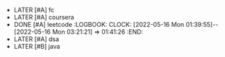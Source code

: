 - LATER [#A] fc
- LATER [#A] coursera
- DONE [#A] leetcode
  :LOGBOOK:
  CLOCK: [2022-05-16 Mon 01:39:55]--[2022-05-16 Mon 03:21:21] =>  01:41:26
  :END:
- LATER [#A] dsa
- LATER [#B] java